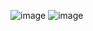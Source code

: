 ![image](https://github.com/kaizenics/medisina/assets/94561281/e9589c24-fc65-446e-93c8-9549a9eb94d9)
![image](https://github.com/kaizenics/medisina/assets/94561281/d211715a-761a-4d6b-9dab-a2c67b439b5f)

